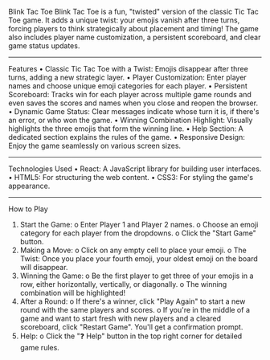 Blink Tac Toe
Blink Tac Toe is a fun, "twisted" version of the classic Tic Tac Toe game. It adds a unique twist: your emojis vanish after three turns, forcing players to think strategically about placement and timing! The game also includes player name customization, a persistent scoreboard, and clear game status updates.
________________________________________
Features
•	Classic Tic Tac Toe with a Twist: Emojis disappear after three turns, adding a new strategic layer.
•	Player Customization: Enter player names and choose unique emoji categories for each player.
•	Persistent Scoreboard: Tracks win for each player across multiple game rounds and even saves the scores and names when you close and reopen the browser.
•	Dynamic Game Status: Clear messages indicate whose turn it is, if there's an error, or who won the game.
•	Winning Combination Highlight: Visually highlights the three emojis that form the winning line.
•	Help Section: A dedicated section explains the rules of the game.
•	Responsive Design: Enjoy the game seamlessly on various screen sizes.
________________________________________
Technologies Used
•	React: A JavaScript library for building user interfaces.
•	HTML5: For structuring the web content.
•	CSS3: For styling the game's appearance.
________________________________________
How to Play
1.	Start the Game: 
o	Enter Player 1 and Player 2 names.
o	Choose an emoji category for each player from the dropdowns.
o	Click the "Start Game" button.
2.	Making a Move: 
o	Click on any empty cell to place your emoji.
o	The Twist: Once you place your fourth emoji, your oldest emoji on the board will disappear.
3.	Winning the Game: 
o	Be the first player to get three of your emojis in a row, either horizontally, vertically, or diagonally.
o	The winning combination will be highlighted!
4.	After a Round: 
o	If there's a winner, click "Play Again" to start a new round with the same players and scores.
o	If you're in the middle of a game and want to start fresh with new players and a cleared scoreboard, click "Restart Game". You'll get a confirmation prompt.
5.	Help: 
o	Click the "❓ Help" button in the top right corner for detailed game rules.

